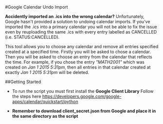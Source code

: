 #Google Calendar Undo Import

**Accidently imported an .ics into the wrong calendar?** Unfortunately, Google hasn't provided 
a solution to undoing calendar imports. If you've imported the .ics into a primary calendar
you will not be able to fix the issue even by reuploading the same .ics with every entry
labelled as CANCELLED (i.e. STATUS:CANCELLED).

This tool allows you to choose any calendar and remove all entries specified created
at a specified time. Firstly you will be asked to chose a calendar. Then you will be asked
to choose an entry from the calendar that reflects the time. For example, if you chose the
entry _"MATH2001"_ which was created on _Jan 1 2015 5:31pm_, then all entries in that calendar
created at exactly _Jan 1 2015 5:31pm_ will be deleted.

##Getting Started
- To run the script you  must first install the **Google Client Library**
Follow the steps here https://developers.google.com/google-apps/calendar/quickstart/python
* **Remember to download client_secret.json from Google and place it in the same directory as
the script**